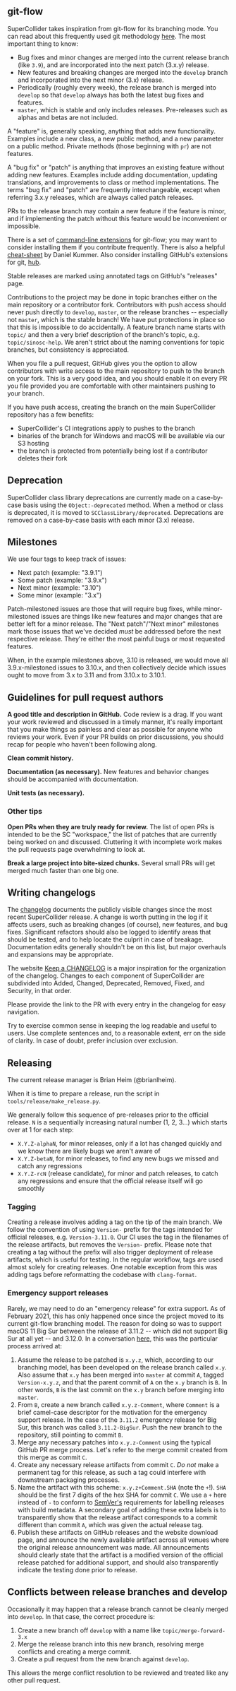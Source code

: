 ## git-flow

SuperCollider takes inspiration from git-flow for its branching mode. You can read about this frequently used git methodology [here](http://nvie.com/posts/a-successful-git-branching-model/). The most important thing to know:

- Bug fixes and minor changes are merged into the current release branch (like `3.9`), and are incorporated into the next patch (3.x.y) release.
- New features and breaking changes are merged into the `develop` branch and incorporated into the next minor (3.x) release.
- Periodically (roughly every week), the release branch is merged into `develop` so that `develop` always has both the latest bug fixes and features.
- `master`, which is stable and only includes releases. Pre-releases such as alphas and betas are not included.

A "feature" is, generally speaking, anything that adds new functionality. Examples include a new class, a new public method, and a new parameter on a public method. Private methods (those beginning with `pr`) are not features.

A "bug fix" or "patch" is anything that improves an existing feature without adding new features. Examples include adding documentation, updating translations, and improvements to class or method implementations. The terms "bug fix" and "patch" are frequently interchangeable, except when referring 3.x.y releases, which are always called patch releases.

PRs to the release branch may contain a new feature if the feature is minor, and if implementing the patch without this feature would be inconvenient or impossible.

There is a set of [command-line extensions](https://github.com/nvie/gitflow) for git-flow; you may want to consider installing them if you contribute frequently. There is also a helpful [cheat-sheet](https://danielkummer.github.io/git-flow-cheatsheet/) by Daniel Kummer. Also consider installing GitHub's extensions for git, [hub](https://hub.github.com/).

Stable releases are marked using annotated tags on GitHub's "releases" page.

Contributions to the project may be done in topic branches either on the main repository or a contributor fork. Contributors with push access should never push directly to `develop`, `master`, or the release branches -- especially not `master`, which is the stable branch! We have put protections in place so that this is impossible to do accidentally. A feature branch name starts with `topic/` and then a very brief description of the branch's topic, e.g. `topic/sinosc-help`. We aren't strict about the naming conventions for topic branches, but consistency is appreciated.

When you file a pull request, GitHub gives you the option to allow contributors with write access to the main repository to push to the branch on your fork. This is a very good idea, and you should enable it on every PR you file provided you are comfortable with other maintainers pushing to your branch.

If you have push access, creating the branch on the main SuperCollider repository has a few benefits:
- SuperCollider's CI integrations apply to pushes to the branch
- binaries of the branch for Windows and macOS will be available via our S3 hosting
- the branch is protected from potentially being lost if a contributor deletes their fork

## Deprecation

SuperCollider class library deprecations are currently made on a case-by-case basis using the `Object:-deprecated`
method. When a method or class is deprecated, it is moved to `SCClassLibrary/deprecated`. Deprecations are removed on a case-by-case basis with each minor (3.x) release.

## Milestones

We use four tags to keep track of issues:

- Next patch (example: "3.9.1")
- Some patch (example: "3.9.x")
- Next minor (example: "3.10")
- Some minor (example: "3.x")

Patch-milestoned issues are those that will require bug fixes, while minor-milestoned issues are things like new
features and major changes that are better left for a minor release. The "Next patch"/"Next minor" milestones mark those
issues that we've decided _must_ be addressed before the next respective release. They're either the most painful bugs
or most requested features.

When, in the example milestones above, 3.10 is released, we would move all 3.9.x-milestoned issues to 3.10.x,
and then collectively decide which issues ought to move from 3.x to 3.11 and from 3.10.x to 3.10.1.

## Guidelines for pull request authors ##

**A good title and description in GitHub.** Code review is a drag. If you want your work reviewed and discussed in a timely manner, it's really important that you make things as painless and clear as possible for anyone who reviews your work. Even if your PR builds on prior discussions, you should recap for people who haven't been following along.

**Clean commit history.**

**Documentation (as necessary).** New features and behavior changes should be accompanied with documentation.

**Unit tests (as necessary).**

### Other tips ###

**Open PRs when they are truly ready for review.** The list of open PRs is intended to be the SC "workspace," the list of patches that are currently being worked on and discussed. Cluttering it with incomplete work makes the pull requests page overwhelming to look at.

**Break a large project into bite-sized chunks.** Several small PRs will get merged much faster than one big one.

## Writing changelogs ##

The [changelog](https://github.com/supercollider/supercollider/wiki/Changelog) documents the publicly visible changes since the most recent SuperCollider release. A change is worth putting in the log if it affects users, such as breaking changes (of course), new features, and bug fixes. Significant refactors should also be logged to identify areas that should be tested, and to help locate the culprit in case of breakage. Documentation edits generally shouldn't be on this list, but major overhauls and expansions may be appropriate.

The website [Keep a CHANGELOG](http://keepachangelog.com/en/0.3.0/) is a major inspiration for the organization of the changelog. Changes to each component of SuperCollider are subdivided into Added, Changed, Deprecated, Removed, Fixed, and Security, in that order.

Please provide the link to the PR with every entry in the changelog for easy navigation.

Try to exercise common sense in keeping the log readable and useful to users. Use complete sentences and, to a reasonable extent, err on the side of clarity. In case of doubt, prefer inclusion over exclusion.

## Releasing ##

The current release manager is Brian Heim (@brianlheim).

When it is time to prepare a release, run the script in `tools/release/make_release.py`.

We generally follow this sequence of pre-releases prior to the official release. `N` is a sequentially increasing natural number (1, 2, 3...) which starts over at 1 for each step:
- `X.Y.Z-alphaN`, for minor releases, only if a lot has changed quickly and we know there are likely bugs we aren't aware of
- `X.Y.Z-betaN`, for minor releases, to find any new bugs we missed and catch any regressions
- `X.Y.Z-rcN` (release candidate), for minor and patch releases, to catch any regressions and ensure that the official release itself will go smoothly

### Tagging

Creating a release involves adding a tag on the tip of the main branch. We follow the convention of using `Version-` prefix for the tags intended for official releases, e.g. `Version-3.11.0`. Our CI uses the tag in the filenames of the release artifacts, but removes the `Version-` prefix. Please note that creating a tag without the prefix will also trigger deployment of release artifacts, which is useful for testing. In the regular workflow, tags are used almost solely for creating releases. One notable exception from this was adding tags before reformatting the codebase with `clang-format`.

### Emergency support releases

Rarely, we may need to do an "emergency release" for extra support. As of February 2021, this has only happened once since the project moved to its current git-flow branching model. The reason for doing so was to support macOS 11 Big Sur between the release of 3.11.2 -- which did not support Big Sur at all yet -- and 3.12.0. In a conversation [here](https://github.com/supercollider/supercollider/issues/5168#issuecomment-778898320), this was the particular process arrived at:

1. Assume the release to be patched is `x.y.z`, which, according to our branching model, has been developed on the release branch called `x.y`. Also assume that `x.y` has been merged into `master` at commit `A`, tagged `Version-x.y.z`, and that the parent commit of `A` on the `x.y` branch is `B`. In other words, `B` is the last commit on the `x.y` branch before merging into `master`.
2. From `B`, create a new branch called `x.y.z-Comment`, where `Comment` is a brief camel-case descriptor for the motivation for the emergency support release. In the case of the `3.11.2` emergency release for Big Sur, this branch was called `3.11.2-BigSur`. Push the new branch to the repository, still pointing to commit `B`.
3. Merge any necessary patches into `x.y.z-Comment` using the typical GitHub PR merge process. Let's refer to the merge commit created from this merge as commit `C`.
4. Create any necessary release artifacts from commit `C`. *Do not* make a permanent tag for this release, as such a tag could interfere with downstream packaging processes.
5. Name the artifact with this scheme: `x.y.z+Comment.SHA` (note the `+`!). `SHA` should be the first 7 digits of the hex SHA for commit `C`. We use a `+` here instead of `-` to conform to [SemVer's](https://semver.org/) requirements for labelling releases with build metadata. A secondary goal of adding these extra labels is to transparently show that the release artifact corresponds to a commit different than commit `A`, which was given the actual release tag.
5. Publish these artifacts on GitHub releases and the website download page, and announce the newly available artifact across all venues where the original release announcement was made. All announcements should clearly state that the artifact is a modified version of the official release patched for additional support, and should also transparently indicate the testing done prior to release.

## Conflicts between release branches and develop ##

Occasionally it may happen that a release branch cannot be cleanly merged into `develop`. In that case, the correct procedure is:

1. Create a new branch off `develop` with a name like `topic/merge-forward-3.x`
2. Merge the release branch into this new branch, resolving merge conflicts and creating a merge commit.
3. Create a pull request from the new branch against `develop`.

This allows the merge conflict resolution to be reviewed and treated like any other pull request.